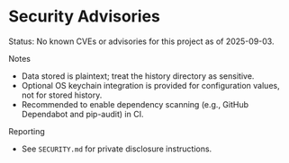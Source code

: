 # Security Advisories

Status: No known CVEs or advisories for this project as of 2025-09-03.

Notes

- Data stored is plaintext; treat the history directory as sensitive.
- Optional OS keychain integration is provided for configuration values, not for stored history.
- Recommended to enable dependency scanning (e.g., GitHub Dependabot and pip-audit) in CI.

Reporting

- See `SECURITY.md` for private disclosure instructions.
